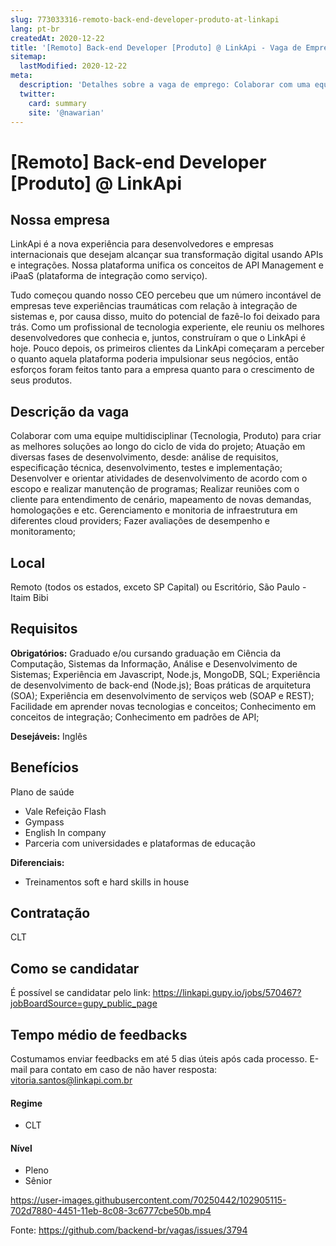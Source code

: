 ```yaml
---
slug: 773033316-remoto-back-end-developer-produto-at-linkapi
lang: pt-br
createdAt: 2020-12-22
title: '[Remoto] Back-end Developer [Produto] @ LinkApi - Vaga de Emprego'
sitemap:
  lastModified: 2020-12-22
meta:
  description: 'Detalhes sobre a vaga de emprego: Colaborar com uma equipe multidisciplinar (Tecnologia, Produto) para criar as melhores soluções ao longo do ciclo de vida do projeto; Atuação em diversas fases de desenvolvimento, desde: análise de requisitos, especificação técnica, desenvolvimento, testes e implementação; Desenvolver e orientar atividades de desenvolvimento de acordo com o escopo e realizar manutenção de programas; Realizar reuniões com o cliente para entendimento de cenário, mapeamento de novas demandas, homologações e etc. Gerenciamento e monitoria de infraestrutura em diferentes cloud providers; Fazer avaliações de desempenho e monitoramento;'
  twitter:
    card: summary
    site: '@nawarian'
---
```


# [Remoto] Back-end Developer [Produto] @ LinkApi


## Nossa empresa

LinkApi é a nova experiência para desenvolvedores e empresas internacionais que desejam alcançar sua transformação digital usando APIs e integrações. Nossa plataforma unifica os conceitos de API Management e iPaaS (plataforma de integração como serviço).

Tudo começou quando nosso CEO percebeu que um número incontável de empresas teve experiências traumáticas com relação à integração de sistemas e, por causa disso, muito do potencial de fazê-lo foi deixado para trás. Como um profissional de tecnologia experiente, ele reuniu os melhores desenvolvedores que conhecia e, juntos, construíram o que o LinkApi é hoje. Pouco depois, os primeiros clientes da LinkApi começaram a perceber o quanto aquela plataforma poderia impulsionar seus negócios, então esforços foram feitos tanto para a empresa quanto para o crescimento de seus produtos.

## Descrição da vaga

Colaborar com uma equipe multidisciplinar (Tecnologia, Produto) para criar as melhores soluções ao longo do ciclo de vida do projeto;
Atuação em diversas fases de desenvolvimento, desde: análise de requisitos, especificação técnica, desenvolvimento, testes e implementação;
Desenvolver e orientar atividades de desenvolvimento de acordo com o escopo e realizar manutenção de programas;
Realizar reuniões com o cliente para entendimento de cenário, mapeamento de novas demandas, homologações e etc.
Gerenciamento e monitoria de infraestrutura em diferentes cloud providers;
Fazer avaliações de desempenho e monitoramento;

## Local

Remoto (todos os estados, exceto SP Capital) ou Escritório, São Paulo - Itaim Bibi

## Requisitos

**Obrigatórios:**
Graduado e/ou cursando graduação em Ciência da Computação, Sistemas da Informação, Análise e Desenvolvimento de Sistemas;
Experiência em Javascript, Node.js, MongoDB, SQL;
Experiência de desenvolvimento de back-end (Node.js);
Boas práticas de arquitetura (SOA);
Experiência em desenvolvimento de serviços web (SOAP e REST);
Facilidade em aprender novas tecnologias e conceitos;
Conhecimento em conceitos de integração;
Conhecimento em padrões de API;

**Desejáveis:**
Inglês

## Benefícios

Plano de saúde
- Vale Refeição Flash
- Gympass
- English In company
- Parceria com universidades e plataformas de educação

**Diferenciais:**
- Treinamentos soft e hard skills in house

## Contratação

CLT

## Como se candidatar

É possível se candidatar pelo link: https://linkapi.gupy.io/jobs/570467?jobBoardSource=gupy_public_page

## Tempo médio de feedbacks

Costumamos enviar feedbacks em até 5 dias úteis após cada processo.
E-mail para contato em caso de não haver resposta: vitoria.santos@linkapi.com.br


#### Regime
- CLT

#### Nível
- Pleno
- Sênior

https://user-images.githubusercontent.com/70250442/102905115-702d7880-4451-11eb-8c08-3c6777cbe50b.mp4

Fonte: https://github.com/backend-br/vagas/issues/3794